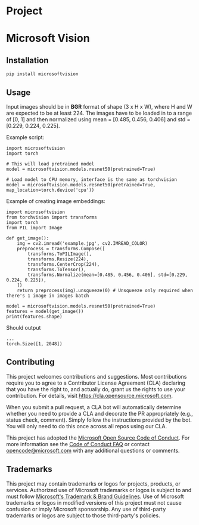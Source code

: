 # Project
# Microsoft Vision

## Installation
``pip install microsoftvision``


## Usage
Input images should be in <b>BGR</b> format of shape (3 x H x W), where H and W are expected to be at least 224.
The images have to be loaded in to a range of [0, 1] and then normalized using mean = [0.485, 0.456, 0.406] and std = [0.229, 0.224, 0.225].

Example script:  
```
import microsoftvision
import torch

# This will load pretrained model
model = microsoftvision.models.resnet50(pretrained=True)

# Load model to CPU memory, interface is the same as torchvision
model = microsoftvision.models.resnet50(pretrained=True, map_location=torch.device('cpu')) 
```

Example of creating image embeddings:
```
import microsoftvision
from torchvision import transforms
import torch
from PIL import Image

def get_image():
    img = cv2.imread('example.jpg', cv2.IMREAD_COLOR)
    preprocess = transforms.Compose([
        transforms.ToPILImage(),
        transforms.Resize(224),
        transforms.CenterCrop(224),
        transforms.ToTensor(),
        transforms.Normalize(mean=[0.485, 0.456, 0.406], std=[0.229, 0.224, 0.225]),
    ])
    return preprocess(img).unsqueeze(0) # Unsqueeze only required when there's 1 image in images batch

model = microsoftvision.models.resnet50(pretrained=True)
features = model(get_image())
print(features.shape)
```
Should output
```
...
torch.Size([1, 2048])
```



## Contributing

This project welcomes contributions and suggestions.  Most contributions require you to agree to a
Contributor License Agreement (CLA) declaring that you have the right to, and actually do, grant us
the rights to use your contribution. For details, visit https://cla.opensource.microsoft.com.

When you submit a pull request, a CLA bot will automatically determine whether you need to provide
a CLA and decorate the PR appropriately (e.g., status check, comment). Simply follow the instructions
provided by the bot. You will only need to do this once across all repos using our CLA.

This project has adopted the [Microsoft Open Source Code of Conduct](https://opensource.microsoft.com/codeofconduct/).
For more information see the [Code of Conduct FAQ](https://opensource.microsoft.com/codeofconduct/faq/) or
contact [opencode@microsoft.com](mailto:opencode@microsoft.com) with any additional questions or comments.

## Trademarks

This project may contain trademarks or logos for projects, products, or services. Authorized use of Microsoft 
trademarks or logos is subject to and must follow 
[Microsoft's Trademark & Brand Guidelines](https://www.microsoft.com/en-us/legal/intellectualproperty/trademarks/usage/general).
Use of Microsoft trademarks or logos in modified versions of this project must not cause confusion or imply Microsoft sponsorship.
Any use of third-party trademarks or logos are subject to those third-party's policies.
